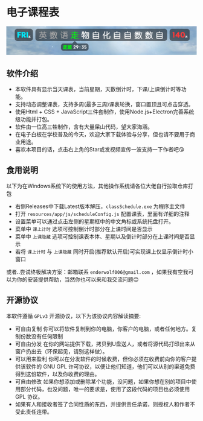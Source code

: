 # 电子课程表

![view](image/README/view.png)

## 软件介绍

- 本软件具有显示当天课表，当前星期，天数倒计时，下课/上课倒计时等功能。
- 支持动态调整课表，支持多周(最多三周)课表轮换，窗口置顶且可点击穿透。
- 使用Html + CSS + JavaScript三件套制作，使用Node.js+Electron完善系统级功能并打包。
- 软件由一位高三牲制作，含有大量屎山代码，望大家海涵。
- 在电子白板在学校普及的今天，欢迎大家下载体验与分享，但也请不要用于商业用途。
- 喜欢本项目的话，点击右上角的Star或发视频宣传一波支持一下作者吧😘

## 食用说明
以下为在Windows系统下的使用方法，其他操作系统请各位大佬自行拉取仓库打包

- 右侧Releases中下载Latest版本解压，`classSchedule.exe` 为程序主文件
- 打开 `resources/app/js/scheduleConfig.js` 配置课表，里面有详细的注释
- 设置菜单可以通过点击左侧的星期框中的中文角标或系统托盘打开。
- 菜单中 `课上计时` 选项可控制倒计时部分在上课时间是否显示
- 菜单中 `上课隐藏` 选项可控制课表本体、星期以及倒计时部分在上课时间是否显示
- 若将 `课上计时` 与 `上课隐藏` 同时开启(推荐默认开启)可实现课上仅显示倒计时小窗口

或者..尝试终极解决方案：邮箱联系 `enderwolf006@gmail.com` ，如果我有空我可以为你的安装提供帮助，当然你也可以来和我交流问题😊

## 开源协议

本软件遵循 `GPLv3` 开源协议，以下为该协议内容解读摘要:

* 可自由复制 你可以将软件复制到你的电脑，你客户的电脑，或者任何地方。复制份数没有任何限制
* 可自由分发 在你的网站提供下载，拷贝到U盘送人，或者将源代码打印出来从窗户扔出去（环保起见，请别这样做）。
* 可以用来盈利 你可以在分发软件的时候收费，但你必须在收费前向你的客户提供该软件的 GNU GPL 许可协议，以便让他们知道，他们可以从别的渠道免费得到这份软件，以及你收费的理由。
* 可自由修改 如果你想添加或删除某个功能，没问题，如果你想在别的项目中使用部分代码，也没问题，唯一的要求是，使用了这段代码的项目也必须使用 GPL 协议。
* 如果有人和接收者签了合同性质的东西，并提供责任承诺，则授权人和作者不受此责任连带。
